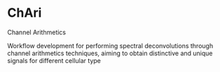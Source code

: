 # ChAri
Channel Arithmetics

Workflow development for performing spectral deconvolutions through channel arithmetics techniques, aiming to obtain distinctive and unique signals for different cellular type
